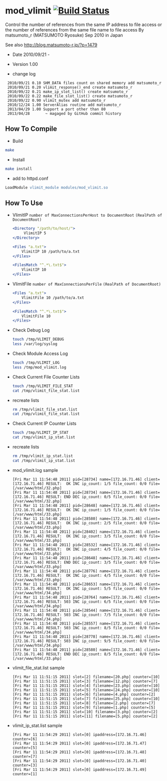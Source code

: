 # mod_vlimit [![Build Status](https://travis-ci.org/matsumoto-r/mod_vlimit.svg?branch=master)](https://travis-ci.org/matsumoto-r/mod_vlimit)
Control the number of references from the same IP address to file access or the number of references from the same file name to file access By matsumoto_r (MATSUMOTO Ryosuke) Sep 2010 in Japan

See also http://blog.matsumoto-r.jp/?p=1479

- Date     2010/09/21 - 
- Version  1.00

- change log
```
 2010/09/21 0.10 SHM_DATA files count on shared memory add matsumoto_r
 2010/09/21 0.20 vlimit_response()_end create matsumoto_r
 2010/09/22 0.21 make_ip_slot_list() create matsumoto_r
 2010/09/22 0.22 make_file_slot_list() create matsumoto_r
 2010/09/22 0.90 vlimit_mutex add matsumoto_r
 2010/12/24 1.00 ServerAlias routine add matsumoto_r
 2013/04/29 1.00 Support a port other than 80
 2013/04/28       ~ magaged by GitHub commit history
```

## How To Compile
- Build
```bash
make
```

- Install
```bash
make install
```

- add to  httpd.conf
```apache
LoadModule vlimit_module modules/mod_vlimit.so
```

## How To Use
* VlimitIP `number of MaxConnectionsPerHost to DocumentRoot` `(RealPath of DocumentRoot)`

    ```apache
    <Directory "/path/to/host/">
         VlimitIP 5
    </Directory>
    
    <Files "a.txt">
        VlimitIP 10 /path/to/a.txt
    </Files>
    
    <FilesMatch "^.*\.txt$">
        VlimitIP 10
    </Files>
    ```

- VlimitFile `number of MaxConnectionsPerFile` `(RealPath of DocumentRoot)`

    ```apache
    <Files "a.txt">
        VlimitFile 10 /path/to/a.txt
    </Files>
    
    <FilesMatch "^.*\.txt$">
        VlimitFile 10
    </Files>
    ```

- Check Debug Log

    ```bash
    touch /tmp/VLIMIT_DEBUG
    less /var/log/syslog
    ```

- Check Module Access Log

    ```bash
    touch /tmp/VLIMIT_LOG
    less /tmp/mod_vlimit.log
    ```

- Check Current File Counter Lists

    ```bash
    touch /tmp/VLIMIT_FILE_STAT
    cat /tmp/vlimit_file_stat.list
    ```
     
- recreate lists

    ```bash
    rm /tmp/vlimit_file_stat.list  
    cat /tmp/vlimit_file_stat.list
    ```

- Check Current IP Counter Lists

    ```bash
    touch /tmp/VLIMIT_IP_STAT
    cat /tmp/vlimit_ip_stat.list
    ```
     
- recreate lists

    ```bash
    rm /tmp/vlimit_ip_stat.list  
    cat /tmp/vlimit_ip_stat.list
    ```

- mod_vlimit.log sample

    ```
    [Fri Mar 11 11:54:48 2011] pid=[28734] name=[172.16.71.46] client=[172.16.71.46] RESULT:  OK INC ip_count: 1/5 file_count: 0/0 file=[/var/www/html/32.php]
    [Fri Mar 11 11:54:48 2011] pid=[28734] name=[172.16.71.46] client=[172.16.71.46] RESULT: END DEC ip_count: 0/5 file_count: 0/0 file=[/var/www/html/32.php]
    [Fri Mar 11 11:54:48 2011] pid=[28648] name=[172.16.71.46] client=[172.16.71.46] RESULT:  OK INC ip_count: 1/5 file_count: 0/0 file=[/var/www/html/33.php]
    [Fri Mar 11 11:54:48 2011] pid=[28580] name=[172.16.71.46] client=[172.16.71.46] RESULT:  OK INC ip_count: 2/5 file_count: 0/0 file=[/var/www/html/33.php]
    [Fri Mar 11 11:54:48 2011] pid=[28402] name=[172.16.71.46] client=[172.16.71.46] RESULT:  OK INC ip_count: 3/5 file_count: 0/0 file=[/var/www/html/33.php]
    [Fri Mar 11 11:54:48 2011] pid=[28532] name=[172.16.71.46] client=[172.16.71.46] RESULT:  OK INC ip_count: 4/5 file_count: 0/0 file=[/var/www/html/33.php]
    [Fri Mar 11 11:54:48 2011] pid=[28648] name=[172.16.71.46] client=[172.16.71.46] RESULT: END DEC ip_count: 3/5 file_count: 0/0 file=[/var/www/html/33.php]
    [Fri Mar 11 11:54:48 2011] pid=[28776] name=[172.16.71.46] client=[172.16.71.46] RESULT:  OK INC ip_count: 4/5 file_count: 0/0 file=[/var/www/html/33.php]
    [Fri Mar 11 11:54:48 2011] pid=[28653] name=[172.16.71.46] client=[172.16.71.46] RESULT:  OK INC ip_count: 5/5 file_count: 0/0 file=[/var/www/html/34.php]
    [Fri Mar 11 11:54:48 2011] pid=[28764] name=[172.16.71.46] client=[172.16.71.46] RESULT: 503 INC ip_count: 6/5 file_count: 0/0 file=[/var/www/html/34.php]
    [Fri Mar 11 11:54:48 2011] pid=[28544] name=[172.16.71.46] client=[172.16.71.46] RESULT: 503 INC ip_count: 7/5 file_count: 0/0 file=[/var/www/html/34.php]
    [Fri Mar 11 11:54:48 2011] pid=[28557] name=[172.16.71.46] client=[172.16.71.46] RESULT: 503 INC ip_count: 8/5 file_count: 0/0 file=[/var/www/html/34.php]
    [Fri Mar 11 11:54:48 2011] pid=[28778] name=[172.16.71.46] client=[172.16.71.46] RESULT: 503 INC ip_count: 9/5 file_count: 0/0 file=[/var/www/html/34.php]
    [Fri Mar 11 11:54:48 2011] pid=[28580] name=[172.16.71.46] client=[172.16.71.46] RESULT: END DEC ip_count: 8/5 file_count: 0/0 file=[/var/www/html/33.php]
    ```

- vlimit_file_stat.list sample

    ```
    [Fri Mar 11 11:51:15 2011] slot=[2] filename=[20.php] counter=[10]
    [Fri Mar 11 11:51:15 2011] slot=[3] filename=[12.php] counter=[7]
    [Fri Mar 11 11:51:15 2011] slot=[4] filename=[23.php] counter=[10]
    [Fri Mar 11 11:51:15 2011] slot=[5] filename=[24.php] counter=[10]
    [Fri Mar 11 11:51:15 2011] slot=[6] filename=[4.php] counter=[2]
    [Fri Mar 11 11:51:15 2011] slot=[7] filename=[25.php] counter=[10]
    [Fri Mar 11 11:51:15 2011] slot=[8] filename=[2.php] counter=[7]
    [Fri Mar 11 11:51:15 2011] slot=[9] filename=[1.php] counter=[5]
    [Fri Mar 11 11:51:15 2011] slot=[10] filename=[3.php] counter=[2]
    [Fri Mar 11 11:51:15 2011] slot=[11] filename=[5.php] counter=[2]
    ```

- vlimit_ip_stat.list sample

    ```
    [Fri Mar 11 11:54:29 2011] slot=[0] ipaddress=[172.16.71.46] counter=[6]
    [Fri Mar 11 11:54:29 2011] slot=[0] ipaddress=[172.16.71.47] counter=[5]
    [Fri Mar 11 11:54:29 2011] slot=[0] ipaddress=[172.16.71.48] counter=[7]
    [Fri Mar 11 11:54:29 2011] slot=[0] ipaddress=[172.16.71.40] counter=[3]
    [Fri Mar 11 11:54:29 2011] slot=[0] ipaddress=[172.16.71.49] counter=[1]
    ```
